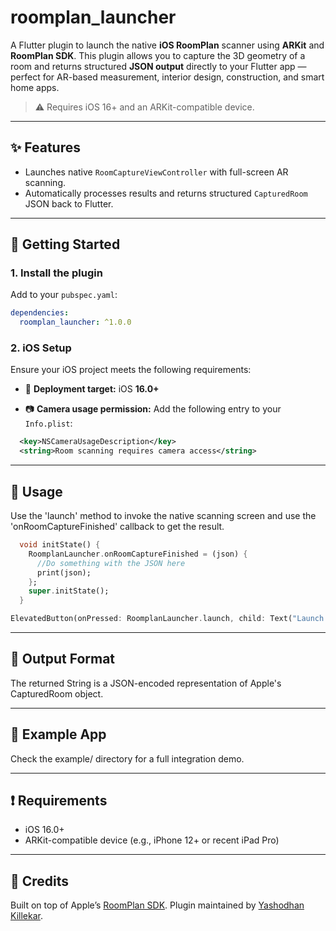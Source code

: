 # roomplan_launcher

A Flutter plugin to launch the native **iOS RoomPlan** scanner using **ARKit** and **RoomPlan SDK**. This plugin allows you to capture the 3D geometry of a room and returns structured **JSON output** directly to your Flutter app — perfect for AR-based measurement, interior design, construction, and smart home apps.

> ⚠️ Requires iOS 16+ and an ARKit-compatible device.

---

## ✨ Features

- Launches native `RoomCaptureViewController` with full-screen AR scanning.
- Automatically processes results and returns structured `CapturedRoom` JSON back to Flutter.

---

## 🚀 Getting Started

### 1. Install the plugin

Add to your `pubspec.yaml`:

```yaml
dependencies:
  roomplan_launcher: ^1.0.0
```

### 2. iOS Setup

Ensure your iOS project meets the following requirements:

- 📱 **Deployment target:** iOS **16.0+**

- 📷 **Camera usage permission:** Add the following entry to your `Info.plist`:

```xml
  <key>NSCameraUsageDescription</key>
  <string>Room scanning requires camera access</string>
```
---

## 🧠 Usage

Use the 'launch' method to invoke the native scanning screen and use the 'onRoomCaptureFinished' callback to get the result.

```dart
  void initState() {
    RoomplanLauncher.onRoomCaptureFinished = (json) {
      //Do something with the JSON here
      print(json);
    };
    super.initState();
  }
```

```dart
ElevatedButton(onPressed: RoomplanLauncher.launch, child: Text("Launch RoomPlan"))
```
---
## 📂 Output Format

The returned String is a JSON-encoded representation of Apple's CapturedRoom object.

---

## 🔧 Example App
Check the example/ directory for a full integration demo.

---

## ❗ Requirements
- iOS 16.0+
- ARKit-compatible device (e.g., iPhone 12+ or recent iPad Pro)

---

## 🙏 Credits
Built on top of Apple’s [RoomPlan SDK](https://developer.apple.com/documentation/roomplan).
Plugin maintained by [Yashodhan Killekar](https://github.com/yashodhankillekar/).
